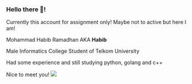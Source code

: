 ### Hello there 👋!
Currently this account for assignment only! Maybe not to active but here I am!
</li>
Mohammad Habib Ramadhan AKA <b>Habib</b>
</li>

 Male Informatics College Student of Telkom University
</li>

 Had some experience and still studying python, golang and c++
 
</li>
 Nice to meet you!
</li>
<img src=https://ineedanime.com/wp-content/uploads/2021/09/hinata-shoyo-waving-Haikyuu-1.gif>


<!--
**FranNoire/FranNoire** is a ✨ _special_ ✨ repository because its `README.md` (this file) appears on your GitHub profile.

Here are some ideas to get you started:

- 🔭 I’m currently working on ...
- 🌱 I’m currently learning ...
- 👯 I’m looking to collaborate on ...
- 🤔 I’m looking for help with ...
- 💬 Ask me about ...
- 📫 How to reach me: ...
- 😄 Pronouns: ...
- ⚡ Fun fact: ...
-->
